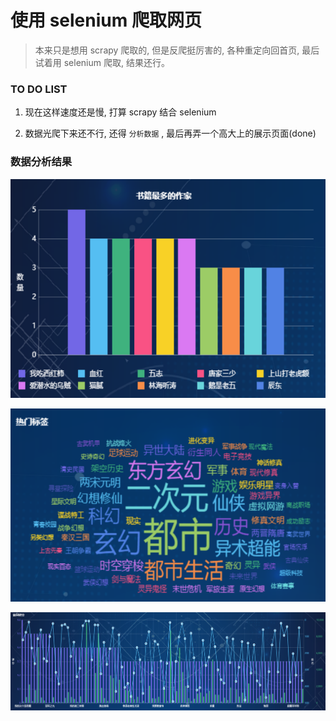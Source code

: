 # 使用 selenium 爬取网页

> 本来只是想用 scrapy 爬取的, 但是反爬挺厉害的, 各种重定向回首页, 最后试着用 selenium 爬取, 结果还行。

### TO DO LIST

1. 现在这样速度还是慢, 打算 scrapy 结合 selenium

2. 数据光爬下来还不行, 还得 `分析数据` , 最后再弄一个高大上的展示页面(done)

### 数据分析结果

![书籍最多的10个作者](https://github.com/lybtt/selenium_qidian/blob/master/img/author.png)

![热门标签](https://github.com/lybtt/selenium_qidian/blob/master/img/tags.png)

![评分前50的书籍加评价人数及排名](https://github.com/lybtt/selenium_qidian/blob/master/img/top50.png)
